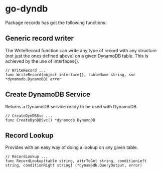 # go-dyndb

Package records has got the following functions:
## Generic record writer
The WriteRecord function can write any type of record with any structure (not just the ones defined above) on a given DynamoDB table. This is achieved by the use of interfaces{}.
```
// WriteRecord ...
func WriteRecord(object interface{}, tableName string, svc *dynamodb.DynamoDB) error
```
## Create DynamoDB Service
Returns a DynamoDB service ready to be used with DynamoDB.
```
// CreateDynDBSvc ...
func CreateDynDBSvc() *dynamodb.DynamoDB
```
## Record Lookup
Provides with an easy way of doing a lookup on any given table.
```
// RecordLookup ...
func RecordLookup(table string, attrToGet string, conditionLeft string, conditionRight string) (*dynamodb.QueryOutput, error)
```
